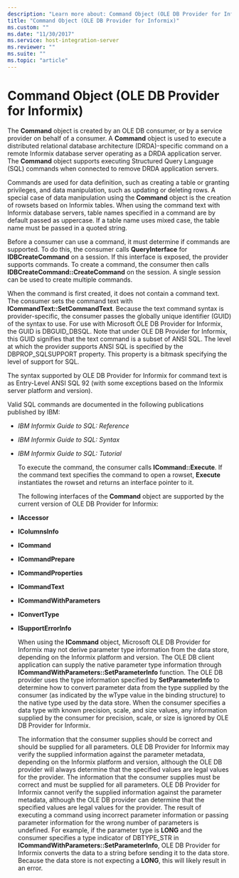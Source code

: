 ```yaml
---
description: "Learn more about: Command Object (OLE DB Provider for Informix)"
title: "Command Object (OLE DB Provider for Informix)"
ms.custom: ""
ms.date: "11/30/2017"
ms.service: host-integration-server
ms.reviewer: ""
ms.suite: ""
ms.topic: "article"
---
```

# Command Object (OLE DB Provider for Informix)
The **Command** object is created by an OLE DB consumer, or by a service provider on behalf of a consumer. A **Command** object is used to execute a distributed relational database architecture (DRDA)-specific command on a remote Informix database server operating as a DRDA application server. The **Command** object supports executing Structured Query Language (SQL) commands when connected to remove DRDA application servers.  
  
 Commands are used for data definition, such as creating a table or granting privileges, and data manipulation, such as updating or deleting rows. A special case of data manipulation using the **Command** object is the creation of rowsets based on Informix tables. When using the command text with Informix database servers, table names specified in a command are by default passed as uppercase. If a table name uses mixed case, the table name must be passed in a quoted string.  
  
 Before a consumer can use a command, it must determine if commands are supported. To do this, the consumer calls **QueryInterface** for **IDBCreateCommand** on a session. If this interface is exposed, the provider supports commands. To create a command, the consumer then calls **IDBCreateCommand::CreateCommand** on the session. A single session can be used to create multiple commands.  
  
 When the command is first created, it does not contain a command text. The consumer sets the command text with **ICommandText::SetCommandText**. Because the text command syntax is provider-specific, the consumer passes the globally unique identifier (GUID) of the syntax to use. For use with Microsoft OLE DB Provider for Informix, the GUID is DBGUID_DBSQL. Note that under OLE DB Provider for Informix, this GUID signifies that the text command is a subset of ANSI SQL. The level at which the provider supports ANSI SQL is specified by the DBPROP_SQLSUPPORT property. This property is a bitmask specifying the level of support for SQL.  
  
 The syntax supported by OLE DB Provider for Informix for command text is as Entry-Level ANSI SQL 92 (with some exceptions based on the Informix server platform and version).  
  
 Valid SQL commands are documented in the following publications published by IBM:  
  
- *IBM Informix Guide to SQL: Reference*  
  
- *IBM Informix Guide to SQL: Syntax*  
  
- *IBM Informix Guide to SQL: Tutorial*  
  
  To execute the command, the consumer calls **ICommand::Execute**. If the command text specifies the command to open a rowset, **Execute** instantiates the rowset and returns an interface pointer to it.  
  
  The following interfaces of the **Command** object are supported by the current version of OLE DB Provider for Informix:  
  
- **IAccessor**  
  
- **IColumnsInfo**  
  
- **ICommand**  
  
- **ICommandPrepare**  
  
- **ICommandProperties**  
  
- **ICommandText**  
  
- **ICommandWithParameters**  
  
- **IConvertType**  
  
- **ISupportErrorInfo**  
  
  When using the **ICommand** object, Microsoft OLE DB Provider for Informix may not derive parameter type information from the data store, depending on the Informix platform and version. The OLE DB client application can supply the native parameter type information through **ICommandWithParameters::SetParameterInfo** function. The OLE DB provider uses the type information specified by **SetParameterInfo** to determine how to convert parameter data from the type supplied by the consumer (as indicated by the wType value in the binding structure) to the native type used by the data store. When the consumer specifies a data type with known precision, scale, and size values, any information supplied by the consumer for precision, scale, or size is ignored by OLE DB Provider for Informix.  
  
  The information that the consumer supplies should be correct and should be supplied for all parameters. OLE DB Provider for Informix may verify the supplied information against the parameter metadata, depending on the Informix platform and version, although the OLE DB provider will always determine that the specified values are legal values for the provider. The information that the consumer supplies must be correct and must be supplied for all parameters. OLE DB Provider for Informix cannot verify the supplied information against the parameter metadata, although the OLE DB provider can determine that the specified values are legal values for the provider. The result of executing a command using incorrect parameter information or passing parameter information for the wrong number of parameters is undefined. For example, if the parameter type is **LONG** and the consumer specifies a type indicator of DBTYPE_STR in **ICommandWithParameters::SetParameterInfo**, OLE DB Provider for Informix converts the data to a string before sending it to the data store. Because the data store is not expecting a **LONG**, this will likely result in an error.
